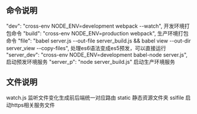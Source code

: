 ## 命令说明
"dev": "cross-env NODE_ENV=development webpack --watch",   开发环境打包命令
"build": "cross-env NODE_ENV=production webpack",    生产环境打包命令
"file": "babel server.js --out-file server_build.js && babel view --out-dir server_view --copy-files",  处理es6语法变成es5预发，可以直接运行
"server_dev": "cross-env NODE_ENV=development babel-node server.js",    启动预发环境服务
"server_p": "node server_build.js"       启动生产环境服务

## 文件说明
watch.js   监听文件变化生成前后端统一对应路由
static     静态资源文件夹
sslfile    启动https相关服务文件